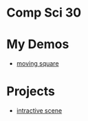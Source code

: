 # Comp Sci 30

# My Demos
- [moving square](moving-square)

# Projects
- [intractive scene](interactive_scene)